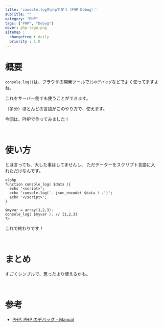 ```yaml
---
title: 'console.logをphpで使う（PHP Debug）'
subTitle: ""
category: "PHP"
tags: ["PHP", "Debug"]
cover: php-logo.png
sitemap :
  changefreq : daily
  priority : 1.0
---
```


# 概要

`console.log()`は、ブラウザの開発ツールで`JSのデバッグ`などでよく使ってますよね。

これをサーバー側でも使うことができます。

（多分）ほとんどの言語がこのやり方で、使えます。

今回は、PHPで作ってみました！

<br>

# 使い方

とは言っても、大した事はしてませんし、
ただデーターをスクリプト言語に入れただけなんです。

```php:title=sample.php
<?php
function console_log( $data ){
  echo '<script>';
  echo 'console.log('. json_encode( $data ) .')';
  echo '</script>';
}

$myvar = array(1,2,3);
console_log( $myvar ); // [1,2,3]
?>
```

これで終わりです！


<br>

# まとめ

すごくシンプルで、思ったより使えるかも。

<br>

# 参考

- [PHP: PHP のデバッグ - Manual](http://php.net/manual/ja/debugger.php)
